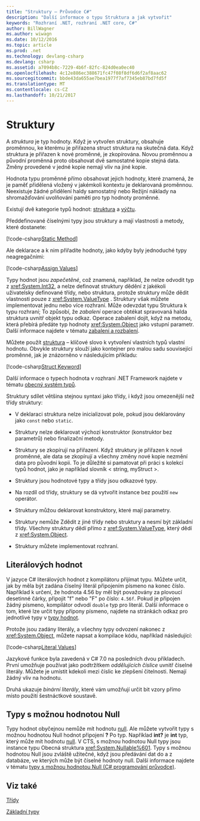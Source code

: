 ```yaml
---
title: "Struktury – Průvodce C#"
description: "Další informace o typu Struktura a jak vytvořit"
keywords: "Rozhraní .NET, rozhraní .NET core, C#"
author: BillWagner
ms.author: wiwagn
ms.date: 10/12/2016
ms.topic: article
ms.prod: .net
ms.technology: devlang-csharp
ms.devlang: csharp
ms.assetid: a7094b8c-7229-4b6f-82fc-824d0ea0ec40
ms.openlocfilehash: 4c12e886ec388671fc47f08f8df6d6f2af8aac62
ms.sourcegitcommit: bbde43da655ae7bea1977f7af7345eb87bd7fd5f
ms.translationtype: MT
ms.contentlocale: cs-CZ
ms.lasthandoff: 10/21/2017
---
```

# <a name="structs"></a>Struktury
A *struktura* je typ hodnoty. Když je vytvořen struktury, obsahuje proměnnou, ke kterému je přiřazena struct struktura na skutečná data. Když struktura je přiřazen k nové proměnné, je zkopírována. Novou proměnnou a původní proměnná proto obsahovat dvě samostatné kopie stejná data. Změny provedené v jedné kopie nemají vliv na jiné kopie.

Hodnota typu proměnné přímo obsahovat jejich hodnoty, které znamená, že je paměť přidělená vložený v jakémkoli kontextu je deklarovaná proměnnou. Neexistuje žádné přidělení haldy samostatný nebo Režijní náklady na shromažďování uvolňování paměti pro typ hodnoty proměnné.  
  
Existují dvě kategorie typů hodnot: [struktura](./language-reference/keywords/struct.md) a [výčtu](./language-reference/keywords/enum.md).  
  
Předdefinované číselnými typy jsou struktury a mají vlastnosti a metody, které dostanete:  
  
[!code-csharp[Static Method](../../samples/snippets/csharp/concepts/structs/static-method.cs)]
  
Ale deklarace a k nim přiřadíte hodnoty, jako kdyby byly jednoduché typy neagregačními:  
  
[!code-csharp[Assign Values](../../samples/snippets/csharp/concepts/structs/assign-value.cs)] 
  
Typy hodnot jsou *zapečetěné*, což znamená, například, že nelze odvodit typ z <xref:System.Int32>, a nelze definovat struktury dědění z jakékoli uživatelsky definované třídy, nebo struktura, protože struktury může dědit vlastnosti pouze z <xref:System.ValueType> . Struktury však můžete implementovat jednu nebo více rozhraní. Může odevzdat typu Struktura k typu rozhraní; To způsobí, že *zabalení* operace obtékat spravovaná halda struktura uvnitř objekt typu odkaz. Operace zabalení dojít, když na metodu, která přebírá předáte typ hodnoty <xref:System.Object> jako vstupní parametr. Další informace najdete v tématu [zabalení a rozbalení](./programming-guide/types/boxing-and-unboxing.md ).  
  
Můžete použít [struktura](./language-reference/keywords/struct.md) – klíčové slovo k vytvoření vlastních typů vlastní hodnotu. Obvykle struktury slouží jako kontejner pro malou sadu související proměnné, jak je znázorněno v následujícím příkladu:  
  
[!code-csharp[Struct Keyword](../../samples/snippets/csharp/concepts/structs/struct-keyword.cs)]  
  
Další informace o typech hodnota v rozhraní .NET Framework najdete v tématu [obecný systém typů](../standard/common-type-system.md).  
    
Struktury sdílet většina stejnou syntaxi jako třídy, i když jsou omezenější než třídy struktury:  
  
-   V deklaraci struktura nelze inicializovat pole, pokud jsou deklarovány jako `const` nebo `static`.  
  
-   Struktury nelze deklarovat výchozí konstruktor (konstruktor bez parametrů) nebo finalizační metody.  
  
-   Struktury se zkopírují na přiřazení. Když struktury je přiřazen k nové proměnné, ale data se zkopírují a všechny změny nové kopie nezmění data pro původní kopii. To je důležité si pamatovat při práci s kolekcí typů hodnot, jako je například slovník < string, myStruct >.  
  
-   Struktury jsou hodnotové typy a třídy jsou odkazové typy.  
  
-   Na rozdíl od třídy, struktury se dá vytvořit instance bez použití `new` operátor.  
  
-   Struktury můžou deklarovat konstruktory, které mají parametry.  
  
-   Struktury nemůže Zdědit z jiné třídy nebo struktury a nesmí být základní třídy. Všechny struktury dědí přímo z <xref:System.ValueType>, který dědí z <xref:System.Object>.  
  
-   Struktury můžete implementovat rozhraní.

## <a name="literal-values"></a>Literálových hodnot  
V jazyce C# literálových hodnot z kompilátoru přijímat typu. Můžete určit, jak by měla být zadána číselný literál připojením písmeno na konec číslo. Například k určení, že hodnota 4.56 by měl být považovány za plovoucí desetinné čárky, připojit "f" nebo "F" po číslo: `4.56f`. Pokud je připojen žádný písmeno, kompilátor odvodí `double` typ pro literál. Další informace o tom, které lze určit typy přípony písmeno, najdete na stránkách odkaz pro jednotlivé typy v [typy hodnot](./language-reference/keywords/value-types.md).  
  
Protože jsou zadány literály, a všechny typy odvození nakonec z <xref:System.Object>, můžete napsat a kompilace kódu, například následující:  
  
[!code-csharp[Literal Values](../../samples/snippets/csharp/concepts/structs/literals.cs)]

Jazykové funkce byla zavedená v C# 7.0 na posledních dvou příkladech. První umožňuje používat jako podtržítkem *oddělujících číslice* uvnitř číselné literály. Můžete je umístit kdekoli mezi číslic ke zlepšení čitelnosti. Nemají žádný vliv na hodnotu.

Druhá ukazuje *binární literály*, které vám umožňují určit bit vzory přímo místo použití šestnáctkové soustavě.

## <a name="nullable-types"></a>Typy s možnou hodnotou Null  
Typy hodnot obyčejnou nemůže mít hodnotu [null](./language-reference/keywords/null.md). Ale můžete vytvořit typy s možnou hodnotou Null hodnot připojení **?** Po typ. Například **int?** je **int** typ, který může mít hodnotu [null](./language-reference/keywords/null.md). V CTS, s možnou hodnotou Null typy jsou instance typu Obecná struktura <xref:System.Nullable%601>. Typy s možnou hodnotou Null jsou zvláště užitečné, když jsou předávání dat do a z databáze, ve kterých může být číselné hodnoty null. Další informace najdete v tématu [typy s možnou hodnotou Null (C# programování průvodce)](./programming-guide/nullable-types/index.md).

## <a name="see-also"></a>Viz také
[Třídy](classes.md)

[Základní typy](basic-types.md)
